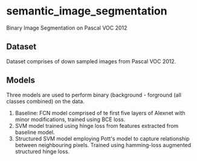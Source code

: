 # semantic_image_segmentation
Binary Image Segmentation on Pascal VOC 2012

## Dataset
Dataset comprises of down sampled images from Pascal VOC 2012.

## Models
Three models are used to perform binary (background - forground (all classes combined) on the data.
1) Baseline: FCN model comprised of te first five layers of Alexnet with minor modifications, trained using BCE loss.
2) SVM model trained using hinge loss from features extracted from baseline model.
3) Structured SVM model employing Pott's model to capture relationship between neighbouring pixels. Trained using hamming-loss augmented structured hinge loss. 
